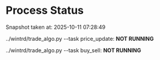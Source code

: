 # Process Status

Snapshot taken at: 2025-10-11 07:28:49

../wintrd/trade_algo.py --task price_update: **NOT RUNNING**

../wintrd/trade_algo.py --task buy_sell: **NOT RUNNING**

